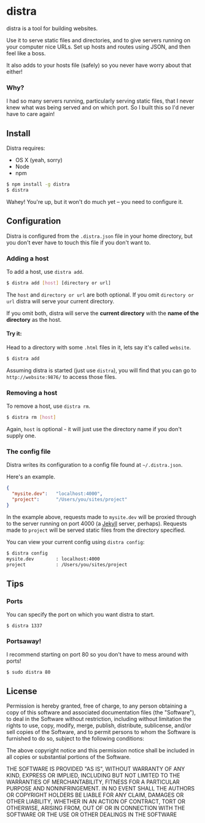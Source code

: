 # distra

distra is a tool for building websites.

Use it to serve static files and directories, and to give servers running on your computer nice URLs. Set up hosts and routes using JSON, and then feel like a boss.

It also adds to your hosts file (safely) so you never have worry about that either!

### Why?

I had so many servers running, particularly serving static files, that I never knew what was being served and on which port. So I built this so I'd never have to care again!

## Install

Distra requires:

* OS X (yeah, sorry)
* Node
* npm

```bash
$ npm install -g distra
$ distra
```

Wahey! You're up, but it won't do much yet – you need to configure it.

## Configuration

Distra is configured from the `.distra.json` file in your home directory, but you don't ever have to touch this file if you don't want to.

### Adding a host

To add a host, use `distra add`.

```bash
$ distra add [host] [directory or url]
```

The `host` and `directory or url` are both optional. If you omit `directory or url` distra will serve your current directory.

If you omit both, distra will serve the **current directory** with the **name of the directory** as the host.

#### Try it:

Head to a directory with some `.html` files in it, lets say it's called `website`.

```bash
$ distra add
```

Assuming distra is started (just use `distra`), you will find that you can go to `http://website:9876/` to access those files.

### Removing a host

To remove a host, use `distra rm`.

```bash
$ distra rm [host]
```

Again, `host` is optional - it will just use the directory name if you don't supply one.

### The config file

Distra writes its configuration to a config file found at `~/.distra.json`.

Here's an example.

```json
{
  "mysite.dev":   "localhost:4000",
  "project":      "/Users/you/sites/project"
}
```

In the example above, requests made to `mysite.dev` will be proxied through to the server running on port 4000 (a [Jekyll](https://github.com/mojombo/jekyll) server, perhaps). Requests made to `project` will be served static files from the directory specified.

You can view your current config using `distra config`:

```bash
$ distra config
mysite.dev        : localhost:4000
project           : /Users/you/sites/project
```

## Tips

### Ports

You can specify the port on which you want distra to start.

`$ distra 1337`

### Portsaway!

I recommend starting on port 80 so you don't have to mess around with ports!

`$ sudo distra 80`

## License

Permission is hereby granted, free of charge, to any person obtaining a copy of this software and associated documentation files (the "Software"), to deal in the Software without restriction, including without limitation the rights to use, copy, modify, merge, publish, distribute, sublicense, and/or sell copies of the Software, and to permit persons to whom the Software is furnished to do so, subject to the following conditions:

The above copyright notice and this permission notice shall be included in all copies or substantial portions of the Software.

THE SOFTWARE IS PROVIDED "AS IS", WITHOUT WARRANTY OF ANY KIND, EXPRESS OR IMPLIED, INCLUDING BUT NOT LIMITED TO THE WARRANTIES OF MERCHANTABILITY, FITNESS FOR A PARTICULAR PURPOSE AND NONINFRINGEMENT. IN NO EVENT SHALL THE AUTHORS OR COPYRIGHT HOLDERS BE LIABLE FOR ANY CLAIM, DAMAGES OR OTHER LIABILITY, WHETHER IN AN ACTION OF CONTRACT, TORT OR OTHERWISE, ARISING FROM, OUT OF OR IN CONNECTION WITH THE SOFTWARE OR THE USE OR OTHER DEALINGS IN THE SOFTWARE

